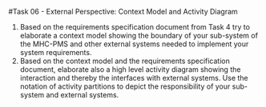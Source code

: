 #Task 06 - External Perspective: Context Model and Activity Diagram

1. Based on the requirements specification document from Task 4 try to elaborate a context model showing the boundary of your sub-system of the MHC-PMS and other external systems needed to implement your system requirements.
2. Based on the context model and the requirements specification document, elaborate also a high level activity diagram showing the interaction and thereby the interfaces with external systems. Use the notation of activity partitions to depict the responsibility of your sub-system and external systems.